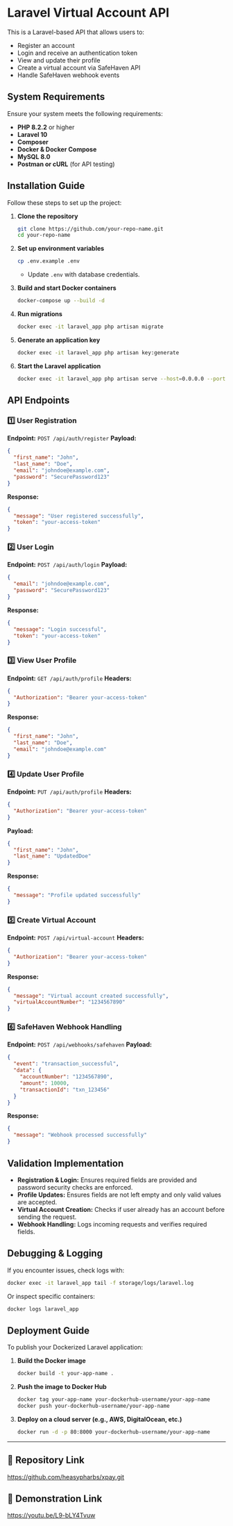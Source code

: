 # Laravel Virtual Account API

This is a Laravel-based API that allows users to:

- Register an account
- Login and receive an authentication token
- View and update their profile
- Create a virtual account via SafeHaven API
- Handle SafeHaven webhook events

## System Requirements

Ensure your system meets the following requirements:

- **PHP 8.2.2** or higher
- **Laravel 10**
- **Composer**
- **Docker & Docker Compose**
- **MySQL 8.0**
- **Postman or cURL** (for API testing)

## Installation Guide

Follow these steps to set up the project:

1. **Clone the repository**
   ```sh
   git clone https://github.com/your-repo-name.git
   cd your-repo-name
   ```

2. **Set up environment variables**
   ```sh
   cp .env.example .env
   ```
   - Update `.env` with database credentials.

3. **Build and start Docker containers**
   ```sh
   docker-compose up --build -d
   ```

4. **Run migrations**
   ```sh
   docker exec -it laravel_app php artisan migrate
   ```

5. **Generate an application key**
   ```sh
   docker exec -it laravel_app php artisan key:generate
   ```

6. **Start the Laravel application**
   ```sh
   docker exec -it laravel_app php artisan serve --host=0.0.0.0 --port=8000
   ```

## API Endpoints

### 1️⃣ User Registration
**Endpoint:** `POST /api/auth/register`
**Payload:**
```json
{
  "first_name": "John",
  "last_name": "Doe",
  "email": "johndoe@example.com",
  "password": "SecurePassword123"
}
```
**Response:**
```json
{
  "message": "User registered successfully",
  "token": "your-access-token"
}
```

### 2️⃣ User Login
**Endpoint:** `POST /api/auth/login`
**Payload:**
```json
{
  "email": "johndoe@example.com",
  "password": "SecurePassword123"
}
```
**Response:**
```json
{
  "message": "Login successful",
  "token": "your-access-token"
}
```

### 3️⃣ View User Profile
**Endpoint:** `GET /api/auth/profile`
**Headers:**
```json
{
  "Authorization": "Bearer your-access-token"
}
```
**Response:**
```json
{
  "first_name": "John",
  "last_name": "Doe",
  "email": "johndoe@example.com"
}
```

### 4️⃣ Update User Profile
**Endpoint:** `PUT /api/auth/profile`
**Headers:**
```json
{
  "Authorization": "Bearer your-access-token"
}
```
**Payload:**
```json
{
  "first_name": "John",
  "last_name": "UpdatedDoe"
}
```
**Response:**
```json
{
  "message": "Profile updated successfully"
}
```

### 5️⃣ Create Virtual Account
**Endpoint:** `POST /api/virtual-account`
**Headers:**
```json
{
  "Authorization": "Bearer your-access-token"
}
```
**Response:**
```json
{
  "message": "Virtual account created successfully",
  "virtualAccountNumber": "1234567890"
}
```

### 6️⃣ SafeHaven Webhook Handling
**Endpoint:** `POST /api/webhooks/safehaven`
**Payload:**
```json
{
  "event": "transaction_successful",
  "data": {
    "accountNumber": "1234567890",
    "amount": 10000,
    "transactionId": "txn_123456"
  }
}
```
**Response:**
```json
{
  "message": "Webhook processed successfully"
}
```

## Validation Implementation

- **Registration & Login:** Ensures required fields are provided and password security checks are enforced.
- **Profile Updates:** Ensures fields are not left empty and only valid values are accepted.
- **Virtual Account Creation:** Checks if user already has an account before sending the request.
- **Webhook Handling:** Logs incoming requests and verifies required fields.

## Debugging & Logging

If you encounter issues, check logs with:
```sh
docker exec -it laravel_app tail -f storage/logs/laravel.log
```
Or inspect specific containers:
```sh
docker logs laravel_app
```

## Deployment Guide

To publish your Dockerized Laravel application:

1. **Build the Docker image**
   ```sh
   docker build -t your-app-name .

   
   ```
2. **Push the image to Docker Hub**
   ```sh
   docker tag your-app-name your-dockerhub-username/your-app-name
   docker push your-dockerhub-username/your-app-name
   ```
3. **Deploy on a cloud server (e.g., AWS, DigitalOcean, etc.)**
   ```sh
   docker run -d -p 80:8000 your-dockerhub-username/your-app-name
   ```

---

## 🔗 Repository Link
https://github.com/heasypharbs/xpay.git

## 🔗 Demonstration Link
https://youtu.be/L9-bLY4Tvuw